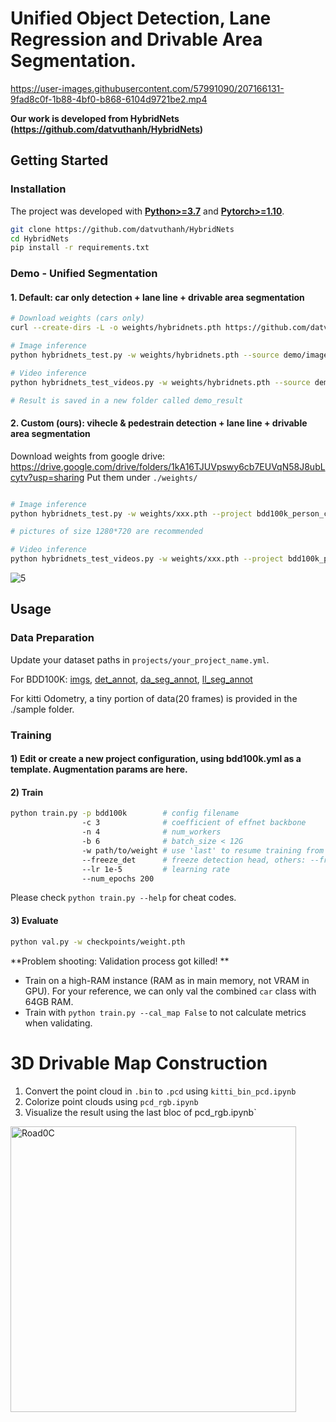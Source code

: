 # Unified Object Detection, Lane Regression and Drivable Area Segmentation.

https://user-images.githubusercontent.com/57991090/207166131-9fad8c0f-1b88-4bf0-b868-6104d9721be2.mp4

**Our work is developed from HybridNets (https://github.com/datvuthanh/HybridNets)**   


## Getting Started 

### Installation
The project was developed with [**Python>=3.7**](https://www.python.org/downloads/) and [**Pytorch>=1.10**](https://pytorch.org/get-started/locally/).
```bash
git clone https://github.com/datvuthanh/HybridNets
cd HybridNets
pip install -r requirements.txt
```
 
### Demo - Unified Segmentation

#### 1. Default: car only detection + lane line + drivable area segmentation
```bash
# Download weights (cars only)
curl --create-dirs -L -o weights/hybridnets.pth https://github.com/datvuthanh/HybridNets/releases/download/v1.0/hybridnets.pth

# Image inference
python hybridnets_test.py -w weights/hybridnets.pth --source demo/image --output demo_result

# Video inference
python hybridnets_test_videos.py -w weights/hybridnets.pth --source demo/video --output demo_result

# Result is saved in a new folder called demo_result
```
#### 2. Custom (ours): vihecle & pedestrain detection + lane line + drivable area segmentation

Download weights from google drive: https://drive.google.com/drive/folders/1kA16TJUVpswy6cb7EUVqN58J8ubLcytv?usp=sharing
Put them under `./weights/`

```bash

# Image inference
python hybridnets_test.py -w weights/xxx.pth --project bdd100k_person_car --source demo/image --output demo_result

# pictures of size 1280*720 are recommended

# Video inference
python hybridnets_test_videos.py -w weights/xxx.pth --project bdd100k_person_car --source demo/video --output demo_result
```
![5](https://user-images.githubusercontent.com/57991090/207167221-416cab1b-478c-465d-8806-0d25bc0a5582.jpg)

## Usage

### Data Preparation
Update your dataset paths in `projects/your_project_name.yml`.

For BDD100K: [imgs](https://bdd-data.berkeley.edu/), [det_annot](https://drive.google.com/file/d/1d5osZ83rLwda7mfT3zdgljDiQO3f9B5M/view), [da_seg_annot](https://drive.google.com/file/d/1yNYLtZ5GVscx7RzpOd8hS7Mh7Rs6l3Z3/view), [ll_seg_annot](https://drive.google.com/file/d/1BPsyAjikEM9fqsVNMIygvdVVPrmK1ot-/view)

For kitti Odometry, a tiny portion of data(20 frames) is provided in the ./sample folder.

### Training

#### 1) Edit or create a new project configuration, using bdd100k.yml as a template. Augmentation params are here.

#### 2) Train
```bash
python train.py -p bdd100k        # config filename
                -c 3              # coefficient of effnet backbone
                -n 4              # num_workers
                -b 6              # batch_size < 12G
                -w path/to/weight # use 'last' to resume training from previous session
                --freeze_det      # freeze detection head, others: --freeze_backbone, --freeze_seg
                --lr 1e-5         # learning rate
                --num_epochs 200
```
Please check `python train.py --help` for cheat codes.

#### 3) Evaluate

```bash
python val.py -w checkpoints/weight.pth
```

**Problem shooting: Validation process got killed! **

- Train on a high-RAM instance (RAM as in main memory, not VRAM in GPU). For your reference, we can only val the combined `car` class with 64GB RAM.
- Train with `python train.py --cal_map False` to not calculate metrics when validating. 

# 3D Drivable Map Construction
1) Convert the point cloud in `.bin` to `.pcd` using `kitti_bin_pcd.ipynb`
2) Colorize point clouds using `pcd_rgb.ipynb`
3) Visualize the result using the last bloc of pcd_rgb.ipynb`
<img width="457" alt="Road0C" src="https://user-images.githubusercontent.com/57991090/207167097-c211562e-26ca-4eff-8eda-8860082e5494.png">


